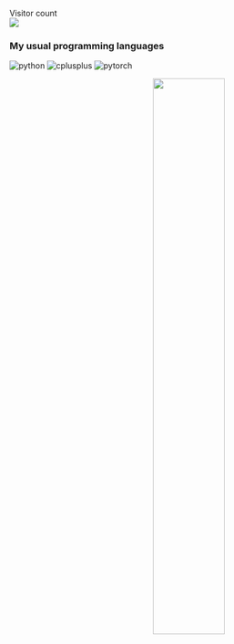 

<p align="left"> 
  Visitor count<br>
  <img src="https://profile-counter.glitch.me/lujohn3li/count.svg" />
</p>


### My usual programming languages

<p align="left">
  <img alt="python" src="https://img.shields.io/badge/Python-3776AB?style=flat-square&logo=python&logoColor=white" >
  <img alt="cplusplus" src="https://img.shields.io/badge/C%2B%2B-00599C?style=flat-square&logo=c%2B%2B&logoColor=white" >
  <img alt="pytorch" src="https://img.shields.io/badge/PyTorch-EE4C2C?style=flat-square&logo=PyTorch&logoColor=white" />
</p>

<p align="left">

[<img align="right" width="50%" src="https://github-readme-stats-ouuan.vercel.app/api?username=lujohn3li5&theme=dark&show_icons=true">](https://metrics.lecoq.io/ouuan?template=classic)
</p>
